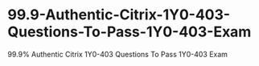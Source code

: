 # 99.9-Authentic-Citrix-1Y0-403-Questions-To-Pass-1Y0-403-Exam
99.9% Authentic Citrix 1Y0-403 Questions To Pass 1Y0-403 Exam
